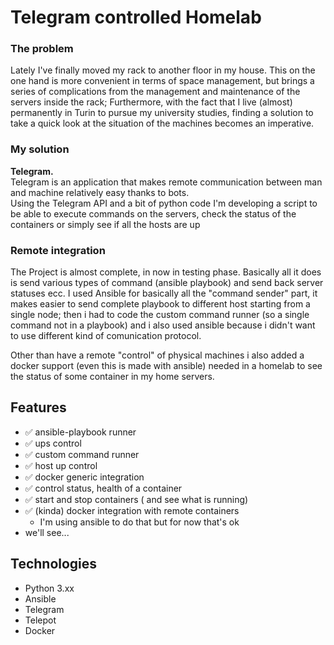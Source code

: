 # Telegram controlled Homelab

### The problem 
Lately I've finally moved my rack to another floor in my house.
This on the one hand is more convenient in terms of space management, but brings a series of complications from the management and maintenance of the servers inside the rack; Furthermore, with the fact that I live (almost) permanently in Turin to pursue my university studies, finding a solution to take a quick look at the situation of the machines becomes an imperative.

### My solution
**Telegram.** <br>
Telegram is an application that makes remote communication between man and machine relatively easy thanks to bots. <br>
Using the Telegram API and a bit of python code I'm developing a script to be able to execute commands on the servers, check the status of the containers or simply see if all the hosts are up

### Remote integration
The Project is almost complete, in now in testing phase.
Basically all it does is send various types of command (ansible playbook) and send back server statuses ecc.
I used Ansible for basically all the "command sender" part, it makes easier to send complete playbook to different host starting from a single node; then i had to code the custom command runner (so a single command not in a playbook) and i also used ansible because i didn't want to use different kind of comunication protocol.

Other than have a remote "control" of physical machines i also added a docker support (even this is made with ansible) needed in a homelab to see the status of some container in my home servers.

## Features
- :white_check_mark: ansible-playbook runner
- :white_check_mark: ups control
- :white_check_mark: custom command runner 
- :white_check_mark: host up control 
- :white_check_mark: docker generic integration
- :white_check_mark: control status, health of a container
- :white_check_mark: start and stop containers ( and see what is running)
- :white_check_mark: (kinda) docker integration with remote containers
    - I'm using ansible to do that but for now that's ok
- we'll see...

## Technologies
- Python 3.xx
- Ansible
- Telegram
- Telepot
- Docker
